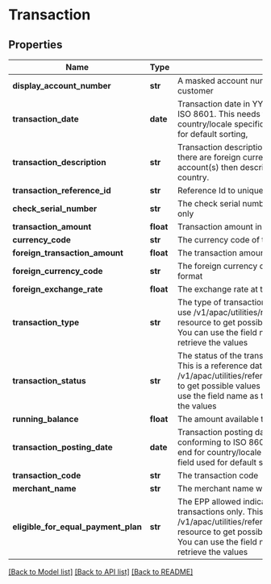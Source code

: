 # Transaction

## Properties
Name | Type | Description | Notes
------------ | ------------- | ------------- | -------------
**display_account_number** | **str** | A masked account number that can be displayed to the customer | [optional] 
**transaction_date** | **date** | Transaction date in YYYY-MM-DD format value conforming to ISO 8601. This needs to be formatted in front-end for country/locale specific display purposes. This is the field used for default sorting, | [optional] 
**transaction_description** | **str** | Transaction description from the merchant, POS or bank. If there are foreign currency transactions on checking /saving account(s) then description includes exchange rate, city and country. | [optional] 
**transaction_reference_id** | **str** | Reference Id to uniquely identify the transaction | [optional] 
**check_serial_number** | **str** | The check serial number. Applicable for checking accounts only | [optional] 
**transaction_amount** | **float** | Transaction amount in local currency. | [optional] 
**currency_code** | **str** | The currency code of the transaction in ISO 4217 format | [optional] 
**foreign_transaction_amount** | **float** | The transaction amount in the foreign currency | [optional] 
**foreign_currency_code** | **str** | The foreign currency code of the transaction in ISO 4217 format | [optional] 
**foreign_exchange_rate** | **float** | The exchange rate at the time the foreign transaction was done | [optional] 
**transaction_type** | **str** | The type of transaction. This is a reference data field. Please use /v1/apac/utilities/referenceData/{transactionType} resource to get possible values of this field with descriptions. You can use the field name as the referenceCode parameter to retrieve the values | [optional] 
**transaction_status** | **str** | The status of the transaction.  Applicable for credit cards only.. This is a reference data field. Please use /v1/apac/utilities/referenceData/{transactionStatus} resource to get possible values of this field with descriptions. You can use the field name as the referenceCode parameter to retrieve the values | [optional] 
**running_balance** | **float** | The amount available to transact immediately | [optional] 
**transaction_posting_date** | **date** | Transaction posting date in YYYY-MM-DD format value conforming to ISO 8601. This needs to be formatted in front-end for country/locale specific display purposes. This is the field used for default sorting | [optional] 
**transaction_code** | **str** | The transaction code | [optional] 
**merchant_name** | **str** | The merchant name with which this transaction was made with | [optional] 
**eligible_for_equal_payment_plan** | **str** | The EPP allowed indicator. This is applicable for credit cards transactions only. This is a reference data field. Please use /v1/apac/utilities/referenceData/{eligibleForEqualPaymentPlan} resource to get possible value of This field with description. You can use the field name as the referenceCode parameter to retrieve the values | [optional] 

[[Back to Model list]](../README.md#documentation-for-models) [[Back to API list]](../README.md#documentation-for-api-endpoints) [[Back to README]](../README.md)

